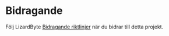 # Bidragande

Följ LizardByte
[Bidragande riktlinjer](https://docs.lizardbyte.dev/en/latest/developers/contributing.html)
när du bidrar till detta projekt.
